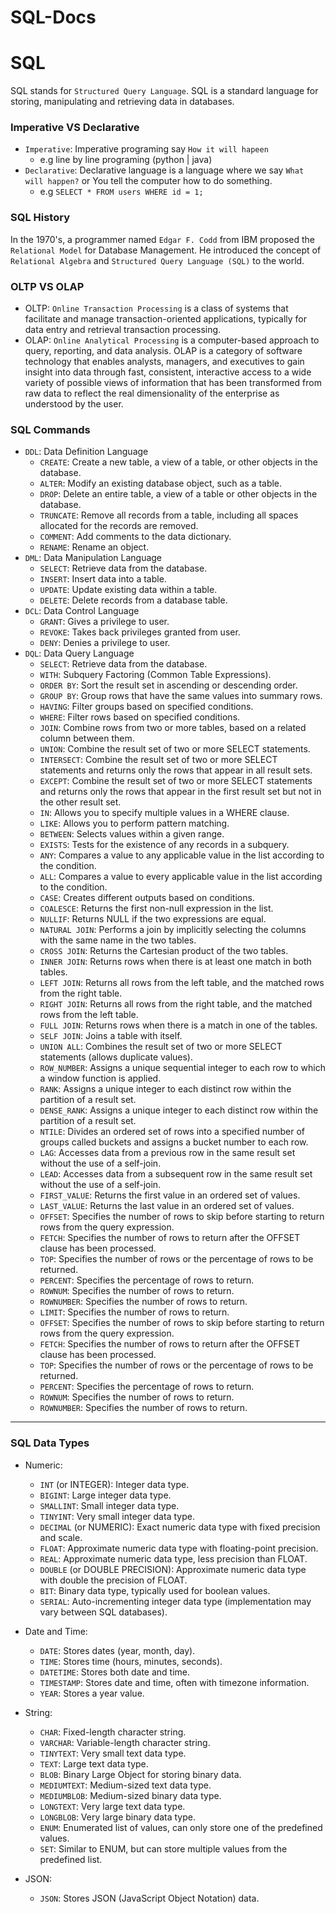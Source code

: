 # SQL-Docs

# SQL
SQL stands for `Structured Query Language`. SQL is a standard language for storing, manipulating and retrieving data in databases.

### Imperative VS Declarative
* `Imperative`: Imperative programing say `How it will hapeen`
  * e.g line by line programing (python | java)
* `Declarative`:  Declarative language is a language where we say `What will happen?` or You tell the computer how to do something.
  * e.g `SELECT * FROM users WHERE id = 1;`

### SQL History
In the 1970's, a programmer named `Edgar F. Codd` from IBM proposed the `Relational Model` for Database Management. He introduced the concept of `Relational Algebra` and `Structured Query Language (SQL)` to the world.

### OLTP VS OLAP
* OLTP: `Online Transaction Processing` is a class of systems that facilitate and manage transaction-oriented applications, typically for data entry and retrieval transaction processing.
* OLAP: `Online Analytical Processing` is a computer-based approach to query, reporting, and data analysis. OLAP is a category of software technology that enables analysts, managers, and executives to gain insight into data through fast, consistent, interactive access to a wide variety of possible views of information that has been transformed from raw data to reflect the real dimensionality of the enterprise as understood by the user.

### SQL Commands
* `DDL`: Data Definition Language
  * `CREATE`: Create a new table, a view of a table, or other objects in the database.
  * `ALTER`: Modify an existing database object, such as a table.
  * `DROP`: Delete an entire table, a view of a table or other objects in the database.
  * `TRUNCATE`: Remove all records from a table, including all spaces allocated for the records are removed.
  * `COMMENT`: Add comments to the data dictionary.
  * `RENAME`: Rename an object.
* `DML`: Data Manipulation Language
  * `SELECT`: Retrieve data from the database.
  * `INSERT`: Insert data into a table.
  * `UPDATE`: Update existing data within a table.
  * `DELETE`: Delete records from a database table.
* `DCL`: Data Control Language
    * `GRANT`: Gives a privilege to user.
    * `REVOKE`: Takes back privileges granted from user.
    * `DENY`: Denies a privilege to user.
* `DQL`: Data Query Language
  * `SELECT`: Retrieve data from the database.
  * `WITH`: Subquery Factoring (Common Table Expressions).
  * `ORDER BY`: Sort the result set in ascending or descending order.
  * `GROUP BY`: Group rows that have the same values into summary rows.
  * `HAVING`: Filter groups based on specified conditions.
  * `WHERE`: Filter rows based on specified conditions.
  * `JOIN`: Combine rows from two or more tables, based on a related column between them.
  * `UNION`: Combine the result set of two or more SELECT statements.
  * `INTERSECT`: Combine the result set of two or more SELECT statements and returns only the rows that appear in all result sets.
  * `EXCEPT`: Combine the result set of two or more SELECT statements and returns only the rows that appear in the first result set but not in the other result set.
  * `IN`: Allows you to specify multiple values in a WHERE clause.
  * `LIKE`: Allows you to perform pattern matching.
  * `BETWEEN`: Selects values within a given range.
  * `EXISTS`: Tests for the existence of any records in a subquery.
  * `ANY`: Compares a value to any applicable value in the list according to the condition.
  * `ALL`: Compares a value to every applicable value in the list according to the condition.
  * `CASE`: Creates different outputs based on conditions.
  * `COALESCE`: Returns the first non-null expression in the list.
  * `NULLIF`: Returns NULL if the two expressions are equal.
  * `NATURAL JOIN`: Performs a join by implicitly selecting the columns with the same name in the two tables.
  * `CROSS JOIN`: Returns the Cartesian product of the two tables.
  * `INNER JOIN`: Returns rows when there is at least one match in both tables.
  * `LEFT JOIN`: Returns all rows from the left table, and the matched rows from the right table.
  * `RIGHT JOIN`: Returns all rows from the right table, and the matched rows from the left table.
  * `FULL JOIN`: Returns rows when there is a match in one of the tables.
  * `SELF JOIN`: Joins a table with itself.
  * `UNION ALL`: Combines the result set of two or more SELECT statements (allows duplicate values).
  * `ROW_NUMBER`: Assigns a unique sequential integer to each row to which a window function is applied.
  * `RANK`: Assigns a unique integer to each distinct row within the partition of a result set.
  * `DENSE_RANK`: Assigns a unique integer to each distinct row within the partition of a result set.
  * `NTILE`: Divides an ordered set of rows into a specified number of groups called buckets and assigns a bucket number to each row.
  * `LAG`: Accesses data from a previous row in the same result set without the use of a self-join.
  * `LEAD`: Accesses data from a subsequent row in the same result set without the use of a self-join.
  * `FIRST_VALUE`: Returns the first value in an ordered set of values.
  * `LAST_VALUE`: Returns the last value in an ordered set of values.
  * `OFFSET`: Specifies the number of rows to skip before starting to return rows from the query expression.
  * `FETCH`: Specifies the number of rows to return after the OFFSET clause has been processed.
  * `TOP`: Specifies the number of rows or the percentage of rows to be returned.
  * `PERCENT`: Specifies the percentage of rows to return.
  * `ROWNUM`: Specifies the number of rows to return.
  * `ROWNUMBER`: Specifies the number of rows to return.
  * `LIMIT`: Specifies the number of rows to return.
  * `OFFSET`: Specifies the number of rows to skip before starting to return rows from the query expression.
  * `FETCH`: Specifies the number of rows to return after the OFFSET clause has been processed.
  * `TOP`: Specifies the number of rows or the percentage of rows to be returned.
  * `PERCENT`: Specifies the percentage of rows to return.
  * `ROWNUM`: Specifies the number of rows to return.
  * `ROWNUMBER`: Specifies the number of rows to return.

---

### SQL Data Types
* Numeric:
  * `INT` (or INTEGER): Integer data type. 
  * `BIGINT`: Large integer data type. 
  * `SMALLINT`: Small integer data type. 
  * `TINYINT`: Very small integer data type. 
  * `DECIMAL` (or NUMERIC): Exact numeric data type with fixed precision and scale. 
  * `FLOAT`: Approximate numeric data type with floating-point precision. 
  * `REAL`: Approximate numeric data type, less precision than FLOAT. 
  * `DOUBLE` (or DOUBLE PRECISION): Approximate numeric data type with double the precision of FLOAT. 
  * `BIT`: Binary data type, typically used for boolean values. 
  * `SERIAL`: Auto-incrementing integer data type (implementation may vary between SQL databases).

* Date and Time:
  * `DATE`: Stores dates (year, month, day). 
  * `TIME`: Stores time (hours, minutes, seconds). 
  * `DATETIME`: Stores both date and time. 
  * `TIMESTAMP`: Stores date and time, often with timezone information. 
  * `YEAR`: Stores a year value.

* String:
  * `CHAR`: Fixed-length character string.
  * `VARCHAR`: Variable-length character string.
  * `TINYTEXT`: Very small text data type.
  * `TEXT`: Large text data type.
  * `BLOB`: Binary Large Object for storing binary data.
  * `MEDIUMTEXT`: Medium-sized text data type.
  * `MEDIUMBLOB`: Medium-sized binary data type.
  * `LONGTEXT`: Very large text data type.
  * `LONGBLOB`: Very large binary data type.
  * `ENUM`: Enumerated list of values, can only store one of the predefined values.
  * `SET`: Similar to ENUM, but can store multiple values from the predefined list.

* JSON:
  * `JSON`: Stores JSON (JavaScript Object Notation) data.














